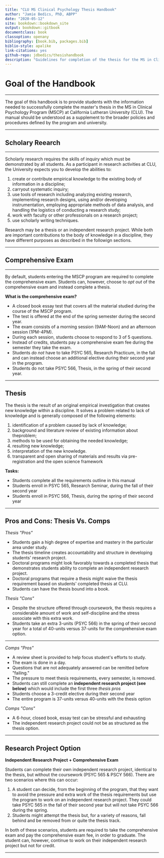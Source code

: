 ```yaml
--- 
title: "CLU MS Clinical Psychology Thesis Handbook"
author: "Jamie Bedics, PhD, ABPP"
date: "2020-05-12"
site: bookdown::bookdown_site
output: bookdown::gitbook
documentclass: book
classoption: openany
bibliography: [book.bib, packages.bib]
biblio-style: apalike
link-citations: yes
github-repo: jdbedics/thesishandbook
description: "Guidelines for completion of the thesis for the MS in Clinical Psychology Program at CLU."
---
```


# Goal of the Handbook

___

The goal of this handbook is to provide students with the information needed to successfully complete the master's thesis in the MS in Clinical Psychology Program (MSCP) at California Lutheran University (CLU).  The manual should be understood as a supplement to the broader policies and procedures defined by the program and university. 

___

## Scholary Reearch

___

Scholarly research requires the skills of inquiry which must be demonstrated by all students. As a participant in research activities at CLU, the University expects you to develop the abilities to:

  1. create or contribute empirical knowledge to the existing body of information in a discipline;
  2. carryout systematic inquiry;
  3. use tools of research including analyzing existing research, implementing research designs, using and/or developing instrumentation, employing appropriate methods of data analysis, and handling the logistics of conducting a research study;
  4. work with faculty or other professionals on a research project;
  5. use scholarly writing techniques.

Research may be a thesis or an independent research project. While both are important contributions to the body of knowledge in a discipline, they have different purposes as described in the followign sections.

___

## Comprehensive Exam

___

By default, students entering the MSCP program are required to complete the comprehensive exam.  Students can, however, choose to _opt out_ of the comprehensive exam and instead complete a thesis.

**What is the comprehensive exam?**

  * A closed book essay test that covers all the material studied during the course 
      of the MSCP program.  
  * The test is offered at the end of the spring semester during the second year. 
  * The exam consists of a morning session (9AM-Noon) and an afternoon session (1PM-4PM).
  * During each session, students choose to respond to 3 of 5 questions.
  * Instead of credits, students pay a comprehensive exam fee during the semester they 
      take the exam.
  * Students *do not* have to take PSYC 565, Research Practicum, in the fall and can instead choose an 
      additional elective during their second year in the program.
  * Students do not take PSYC 566, Thesis, in the spring of their second year. 

___

## Thesis

The thesis is the result of an original empirical investigation that creates new knowledge within a discipline. It solves a problem related to lack of knowledge and is generally composed of the following elements:

  1. identification of a problem caused by lack of knowledge;
  2. background and literature review of existing information about theproblem; 
  3. methods to be used for obtaining the needed knowledge;
  4. resulting new knowledge;
  5. interpretation of the new knowledge.
  6. transparent and open sharing of materials and results via pre-registration and the open science framework 

**Tasks:**

  * Students complete all the requirements outline in this manual
  * Students enroll in PSYC 565, Research Seminar, during the fall of their second year
  * Students enroll in PSYC 566, Thesis, during the spring of their second year

___

## Pros and Cons: Thesis Vs. Comps

*Thesis "Pros"*
  
  * Students gain a high degree of expertise and mastery in the particular area under study.
  * The thesis timeline creates accountability and structure in developing students' research project.
  * Doctoral programs might look favorably towards a completed thesis that demonstrates students ability to complete an independent research project.
  * Doctoral programs that require a thesis might waive the thesis requirement based on students' completed thesis at CLU.
  * Students can have the thesis bound into a book.

*Thesis "Cons"*
  
  * Despite the structure offered through coursework, the thesis requires a considerable amount of work and self-discipline and the stress associate with this extra work.
  * Students take an extra 3-units (PSYC 566) in the spring of their second year for a total of 40-units versus 37-units for the comprehensive exam option. 

___

  
*Comps "Pros"*
  
  * A review sheet is provided to help focus student's efforts to study.
  * The exam is done in a day.
  * Questions that are not adequately answered can be remitted before "failing."
  * The pressure to meet thesis requirements, every semester, is removed.
  * Students can still complete an **independent research project (see below)** which would include the first three *thesis pros*
  * Students choose a 3-credit elective during their second year
  * The entire program is 37-units versus 40-units with the thesis option
  
*Comps "Cons"*
 
  * A 6-hour, closed book, essay test can be stressful and exhausting
  * The independent research project could not be as structured as the thesis option.
  
___

## Research Project Option

**Independent Research Project + Comprehensive Exam** 

Students can complete their own independent research project, identical to the thesis, but without the coursework (PSYC 565 & PSCY 566).  There are two scenarios where this can occur:

  1. A student can decide, from the beginning of the program, that they want to avoid the pressure and extra work of the thesis requirements but use the program to work on an independent research project.  They could take PSYC 565 in the fall of their second year but will not take PSYC 566 during the spring.
  2. Students might attempt the thesis but, for a variety of reasons, fall behind and be removed from or quite the thesis track.
    
In both of these scenarios, students are required to take the comprehensive exam and pay the comprehensive exam fee, in order to graduate.  The student can, however, continue to work on their independent research project but not for credit.

___

